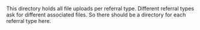 This directory holds all file uploads per referral type. Different referral types ask for different associated files. So there should be a directory for each referral type here. 
